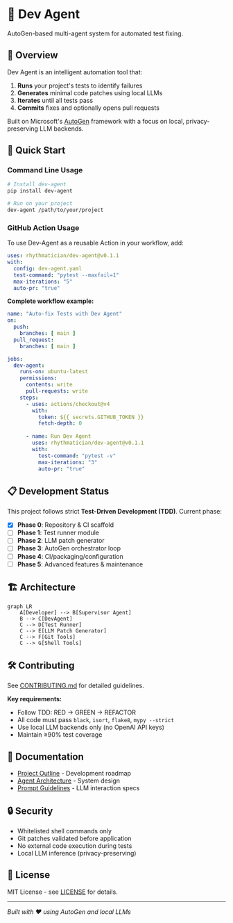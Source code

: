 # 🤖 Dev Agent

AutoGen-based multi-agent system for automated test fixing.

## 🎯 Overview

Dev Agent is an intelligent automation tool that:

1. **Runs** your project's tests to identify failures
2. **Generates** minimal code patches using local LLMs
3. **Iterates** until all tests pass
4. **Commits** fixes and optionally opens pull requests

Built on Microsoft's [AutoGen](https://github.com/microsoft/autogen) framework with a focus on local, privacy-preserving LLM backends.

## 🚀 Quick Start

### Command Line Usage

```bash
# Install dev-agent
pip install dev-agent

# Run on your project
dev-agent /path/to/your/project
```

### GitHub Action Usage

To use Dev-Agent as a reusable Action in your workflow, add:

```yaml
uses: rhythmatician/dev-agent@v0.1.1
with:
  config: dev-agent.yaml
  test-command: "pytest --maxfail=1"
  max-iterations: "5"
  auto-pr: "true"
```

**Complete workflow example:**

```yaml
name: "Auto-fix Tests with Dev Agent"
on:
  push:
    branches: [ main ]
  pull_request:
    branches: [ main ]

jobs:
  dev-agent:
    runs-on: ubuntu-latest
    permissions:
      contents: write
      pull-requests: write
    steps:
      - uses: actions/checkout@v4
        with:
          token: ${{ secrets.GITHUB_TOKEN }}
          fetch-depth: 0
      
      - name: Run Dev Agent
        uses: rhythmatician/dev-agent@v0.1.1
        with:
          test-command: "pytest -v"
          max-iterations: "3"
          auto-pr: "true"
```

## 📋 Development Status

This project follows strict **Test-Driven Development (TDD)**. Current phase:

- [x] **Phase 0**: Repository & CI scaffold
- [ ] **Phase 1**: Test runner module
- [ ] **Phase 2**: LLM patch generator
- [ ] **Phase 3**: AutoGen orchestrator loop
- [ ] **Phase 4**: CI/packaging/configuration
- [ ] **Phase 5**: Advanced features & maintenance

## 🏗️ Architecture

```mermaid
graph LR
    A[Developer] --> B[Supervisor Agent]
    B --> C[DevAgent]
    C --> D[Test Runner]
    C --> E[LLM Patch Generator]
    C --> F[Git Tools]
    C --> G[Shell Tools]
```

## 🛠️ Contributing

See [CONTRIBUTING.md](CONTRIBUTING.md) for detailed guidelines.

**Key requirements:**
- Follow TDD: RED → GREEN → REFACTOR
- All code must pass `black`, `isort`, `flake8`, `mypy --strict`
- Use local LLM backends only (no OpenAI API keys)
- Maintain ≥90% test coverage

## 📖 Documentation

- [Project Outline](docs/PROJECT-OUTLINE.md) - Development roadmap
- [Agent Architecture](docs/AGENT-ARCHITECTURE.md) - System design
- [Prompt Guidelines](docs/PROMPT-GUIDELINES.md) - LLM interaction specs

## 🔒 Security

- Whitelisted shell commands only
- Git patches validated before application
- No external code execution during tests
- Local LLM inference (privacy-preserving)

## 📄 License

MIT License - see [LICENSE](LICENSE) for details.

---

*Built with ❤️ using AutoGen and local LLMs*
